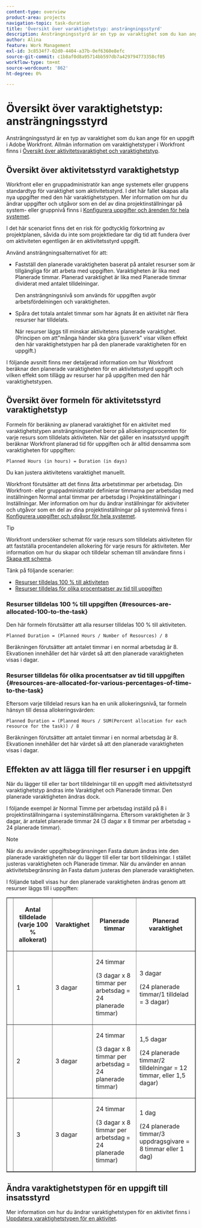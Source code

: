 ```yaml
---
content-type: overview
product-area: projects
navigation-topic: task-duration
title: 'Översikt över varaktighetstyp: ansträngningsstyrd'
description: Ansträngningsstyrd är en typ av varaktighet som du kan ange för en uppgift i Adobe Workfront. Allmän information om varaktighetstyper i Workfront finns i Översikt över Varaktighet och Varaktighetstyp.
author: Alina
feature: Work Management
exl-id: 3c8534f7-02d0-4404-a37b-0ef6360e8efc
source-git-commit: c1b8af0d8a95714bb597db7a429794773358cf05
workflow-type: tm+mt
source-wordcount: '862'
ht-degree: 0%

---
```


# Översikt över varaktighetstyp: ansträngningsstyrd

Ansträngningsstyrd är en typ av varaktighet som du kan ange för en uppgift i Adobe Workfront. Allmän information om varaktighetstyper i Workfront finns i [Översikt över aktivitetsvaraktighet och varaktighetstyp](../../../manage-work/tasks/taskdurtn/task-duration-and-duration-type.md).

## Översikt över aktivitetsstyrd varaktighetstyp

Workfront eller en gruppadministratör kan ange systemets eller gruppens standardtyp för varaktighet som aktivitetsstyrd. I det här fallet skapas alla nya uppgifter med den här varaktighetstypen. Mer information om hur du ändrar uppgifter och utgåvor som en del av dina projektinställningar på system- eller gruppnivå finns i [Konfigurera uppgifter och ärenden för hela systemet](../../../administration-and-setup/set-up-workfront/configure-system-defaults/set-task-issue-preferences.md).

I det här scenariot finns det en risk för godtycklig förkortning av projektplanen, såvida du inte som projektledare tar dig tid att fundera över om aktiviteten egentligen är en aktivitetsstyrd uppgift.

Använd ansträngningsalternativet för att:

* Fastställ den planerade varaktigheten baserat på antalet resurser som är tillgängliga för att arbeta med uppgiften. Varaktigheten är lika med Planerade timmar. Planerad varaktighet är lika med Planerade timmar dividerat med antalet tilldelningar.

  Den ansträngningsnivå som används för uppgiften avgör arbetsfördelningen och varaktigheten.

* Spåra det totala antalet timmar som har ägnats åt en aktivitet när flera resurser har tilldelats.

  När resurser läggs till minskar aktivitetens planerade varaktighet. (Principen om att&quot;många händer ska göra ljusverk&quot; visar vilken effekt den här varaktighetstypen har på den planerade varaktigheten för en uppgift.)

I följande avsnitt finns mer detaljerad information om hur Workfront beräknar den planerade varaktigheten för en aktivitetsstyrd uppgift och vilken effekt som tillägg av resurser har på uppgiften med den här varaktighetstypen.

## Översikt över formeln för aktivitetsstyrd varaktighetstyp

Formeln för beräkning av planerad varaktighet för en aktivitet med varaktighetstypen ansträngningsenhet beror på allokeringsprocenten för varje resurs som tilldelats aktiviteten. När det gäller en insatsstyrd uppgift beräknar Workfront planerad tid för uppgiften och är alltid densamma som varaktigheten för uppgiften:

```
Planned Hours (in hours) = Duration (in days)
```

Du kan justera aktivitetens varaktighet manuellt.

Workfront förutsätter att det finns åtta arbetstimmar per arbetsdag. Din Workfront- eller gruppadministratör definierar timmarna per arbetsdag med inställningen Normal antal timmar per arbetsdag i Projektinställningar i Inställningar. Mer information om hur du ändrar inställningar för aktiviteter och utgåvor som en del av dina projektinställningar på systemnivå finns i [Konfigurera uppgifter och utgåvor för hela systemet](../../../administration-and-setup/set-up-workfront/configure-system-defaults/set-task-issue-preferences.md).

>[!TIP]
>
>Workfront undersöker schemat för varje resurs som tilldelats aktiviteten för att fastställa procentandelen allokering för varje resurs för aktiviteten. Mer information om hur du skapar och tilldelar scheman till användare finns i [Skapa ett schema](../../../administration-and-setup/set-up-workfront/configure-timesheets-schedules/create-schedules.md).

Tänk på följande scenarier:

* [Resurser tilldelas 100 % till aktiviteten](#resources-are-allocated-100-to-the-task)
* [Resurser tilldelas för olika procentsatser av tid till uppgiften](#resources-are-allocated-for-various-percentages-of-time-to-the-task)

### Resurser tilldelas 100 % till uppgiften {#resources-are-allocated-100-to-the-task}

Den här formeln förutsätter att alla resurser tilldelas 100 % till aktiviteten.

```
Planned Duration = (Planned Hours / Number of Resources) / 8
```

Beräkningen förutsätter att antalet timmar i en normal arbetsdag är 8. Ekvationen innehåller det här värdet så att den planerade varaktigheten visas i dagar.

### Resurser tilldelas för olika procentsatser av tid till uppgiften {#resources-are-allocated-for-various-percentages-of-time-to-the-task}

Eftersom varje tilldelad resurs kan ha en unik allokeringsnivå, tar formeln hänsyn till dessa allokeringsvärden:

```
Planned Duration = (Planned Hours / SUM(Percent allocation for each resource for the task)) / 8
```

Beräkningen förutsätter att antalet timmar i en normal arbetsdag är 8. Ekvationen innehåller det här värdet så att den planerade varaktigheten visas i dagar.

## Effekten av att lägga till fler resurser i en uppgift

När du lägger till eller tar bort tilldelningar till en uppgift med aktivitetsstyrd varaktighetstyp ändras inte Varaktighet och Planerade timmar. Den planerade varaktigheten ändras dock.

I följande exempel är Normal Timme per arbetsdag inställd på 8 i projektinställningarna i systeminställningarna. Eftersom varaktigheten är 3 dagar, är antalet planerade timmar 24 (3 dagar x 8 timmar per arbetsdag = 24 planerade timmar).

>[!NOTE]
>
>När du använder uppgiftsbegränsningen Fasta datum ändras inte den planerade varaktigheten när du lägger till eller tar bort tilldelningar. I stället justeras varaktigheten och Planerade timmar. När du använder en annan aktivitetsbegränsning än Fasta datum justeras den planerade varaktigheten.

I följande tabell visas hur den planerade varaktigheten ändras genom att resurser läggs till i uppgiften:

<table border="1" cellspacing="15" cellpadding="1"> 
 <col> 
 <col> 
 <col> 
 <col> 
 <col> 
 <thead> 
  <tr> 
   <th> </th> 
   <th> <p><strong>Antal tilldelade (varje 100 % allokerat)</strong> </p> </th> 
   <th> <p><strong>Varaktighet</strong> </p> </th> 
   <th> <p><strong>Planerade timmar</strong> </p> </th> 
   <th><strong>Planerad varaktighet</strong> </th> 
  </tr> 
 </thead> 
 <tbody> 
  <tr> 
   <td> </td> 
   <td> <p>1</p> </td> 
   <td> <p>3 dagar</p> </td> 
   <td> <p>24 timmar</p> <p>(3 dagar x 8 timmar per arbetsdag = 24 planerade timmar)</p> </td> 
   <td> <p>3 dagar</p> <p>(24 planerade timmar/1 tilldelad = 3 dagar)</p> </td> 
  </tr> 
  <tr> 
   <td> </td> 
   <td> <p>2</p> </td> 
   <td> <p>3 dagar</p> </td> 
   <td> <p>24 timmar</p> <p>(3 dagar x 8 timmar per arbetsdag = 24 planerade timmar)</p> </td> 
   <td> <p>1,5 dagar</p> <p>(24 planerade timmar/2 tilldelningar = 12 timmar, eller 1,5 dagar)</p> </td> 
  </tr> 
  <tr> 
   <td> </td> 
   <td> <p>3</p> </td> 
   <td> <p>3 dagar</p> </td> 
   <td> <p>24 timmar</p> <p>(3 dagar x 8 timmar per arbetsdag = 24 planerade timmar)</p> </td> 
   <td> <p>1 dag</p> <p>(24 planerade timmar/3 uppdragsgivare = 8 timmar eller 1 dag)</p> </td> 
  </tr> 
 </tbody> 
</table>

## Ändra varaktighetstypen för en uppgift till insatsstyrd

Mer information om hur du ändrar varaktighetstypen för en aktivitet finns i [Uppdatera varaktighetstypen för en aktivitet](../../../manage-work/tasks/taskdurtn/update-duration-type-of-task.md).

<!--
<p data-mc-conditions="QuicksilverOrClassic.Draft mode">(NOTE: replaced with new article linked above)</p>
-->

<!--
<ol data-mc-conditions="QuicksilverOrClassic.Draft mode">
<li value="1">Go to a task for which you want to change the Duration Type.</li>
<li value="2"> <p data-mc-conditions="QuicksilverOrClassic.Quicksilver">Click <strong>Task Details</strong> in the left panel, then in the Overview area click <strong>Duration Type</strong>. </p> </li>
<li value="3"> <p>Select <strong>Effort Driven</strong> from the drop-down menu.</p> </li>
<li value="4">Click <strong>Save</strong><strong>Changes</strong>.</li>
</ol>
-->
